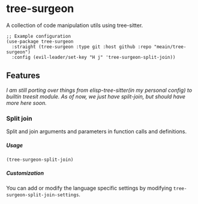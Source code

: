 # tree-surgeon

A collection of code manipulation utils using tree-sitter.

``` emacs-lisp
;; Example configuration
(use-package tree-surgeon
  :straight (tree-surgeon :type git :host github :repo "meain/tree-surgeon")
  :config (evil-leader/set-key "H j" 'tree-surgeon-split-join))
```

## Features

*I am still porting over things from elisp-tree-sitter(in my personal
config) to builtin treesit module. As of now, we just have split-join,
but should have more here soon.*

### Split join

Split and join arguments and parameters in function calls and definitions.


##### Usage

``` emacs-lisp
(tree-surgeon-split-join)
```

##### Customization

You can add or modify the language specific settings by modifying `tree-surgeon-split-join-settings`.

